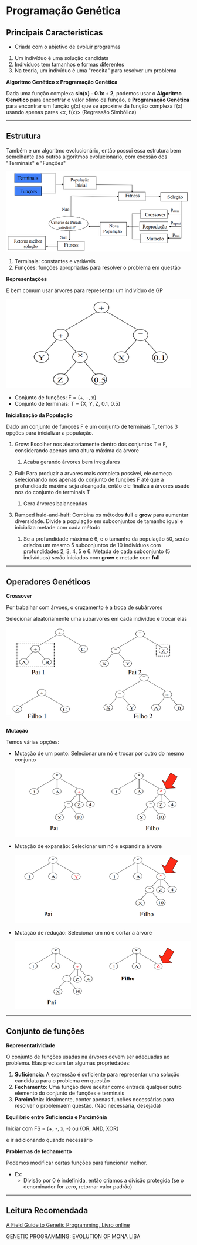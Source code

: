 # Programação Genética
## Principais Caracteristicas
- Criada com o abjetivo de evoluir programas

1. Um indivíduo é uma solução candidata
2. Indivíduos tem tamanhos e formas diferentes
3. Na teoria, um indivíduo é uma "receita" para resolver um problema

**Algoritmo Genético x Programação Genética**

Dada uma função complexa **sin(x) - 0.1x + 2**, podemos usar o **Algoritmo Genético** para encontrar o valor ótimo da função, e **Programação Genética** para encontrar um função g(x) que se aproxime da função complexa f(x) usando apenas pares <x, f(x)> (Regressão Simbólica)
________________________________
## Estrutura

Também e um algoritmo evolucionário, então possui essa estrutura bem semelhante aos outros algoritmos evolucionario, com exessão dos "Terminais" e "Funções"

<img src="imgs/GP.png">

1. Terminais:  constantes e variáveis 
2. Funções: funções apropriadas para resolver o problema em questão

**Representações**

É bem comum usar árvores para representar um indivíduo de GP

<img src="imgs/tree.png">

- Conjunto de funções: F = {+, -, x}
- Conjunto de terminais: T = {X, Y, Z, 0.1, 0.5}

**Inicialização da População**

Dado um conjunto de funçoes F e um conjunto de terminais T, temos 3 opções para inicializar a população.

1. Grow: Escolher nos aleatoríamente dentro dos conjuntos T e F, considerando apenas uma altura máxima da árvore
   1. Acaba gerando árvores bem irregulares

2. Full: Para produzir a arvores mais completa possível, ele começa selecionando nos apenas do conjunto de funções F até que a profundidade máxima seja alcançada, então ele finaliza a árvores usado nos do conjunto de terminais T
   1. Gera árvores balanceadas

3. Ramped hald-and-half: Combina os métodos **full** e **grow** para aumentar diversidade. Divide a população em subconjuntos de tamanho igual e inicializa metade com cada método
   1. Se a profundidade máxima é 6, e o tamanho da população 50, serão criados um mesmo 5 subconjuntos de 10 indivíduos com profundidades 2, 3, 4, 5 e 6. Metada de cada subconjunto (5 indivíduos) serão iniciados com **grow** e metade com **full**

_______________________________

## Operadores Genéticos

**Crossover**

Por trabalhar com árvoes, o cruzamento é a troca de subárvores

Selecionar aleatoriamente uma subárvores em cada indivíduo e trocar elas

<img src="../CompNat/imgs/cross.png">

**Mutação**

Temos várias opções:

- Mutação de um ponto: Selecionar um nó e trocar por outro do mesmo conjunto

    <img src="../CompNat/imgs/muta01.png">

- Mutação de expansão: Selecionar um nó e expandir a árvore

    <img src="../CompNat/imgs/muta02.png">

- Mutação de redução: Selecionar um nó e cortar a árvore

    <img src="../CompNat/imgs/muta03.png">


__________________________

## Conjunto de funções

**Representatividade**

O conjunto de funções usadas na árvores devem ser adequadas ao problema. Elas precisam ter algumas propriedades:

1. **Suficiencia**: A expressão é suficiente para representar uma solução candidata para o problema em questão
2. **Fechamento**: Uma função deve aceitar como entrada qualquer outro elemento do conjunto de funções e terminais
3. **Parcimônia**: idealmente, conter apenas funções necessárias para resolver o problemaem questão. (Não necessária, desejada)

**Equilibrio entre Suficiencia e Parcimônia**

Iniciar com FS = {+, -, x, -} ou {OR, AND, XOR}

e ir adicionando quando necessário

**Problemas de fechamento**

Podemos modificar certas funções para funcionar melhor.

- Ex:
  - Divisão por 0 é indefinida, então criamos a divisão protegida (se o denominador for zero, retornar valor padrão)


_______________

## Leitura Recomendada

[A Field Guide to Genetic Programming, Livro online](http://www.gp-field-guide.org.uk/)

[GENETIC PROGRAMMING: EVOLUTION OF MONA LISA](https://rogerjohansson.blog/2008/12/07/genetic-programming-evolution-of-mona-lisa/)